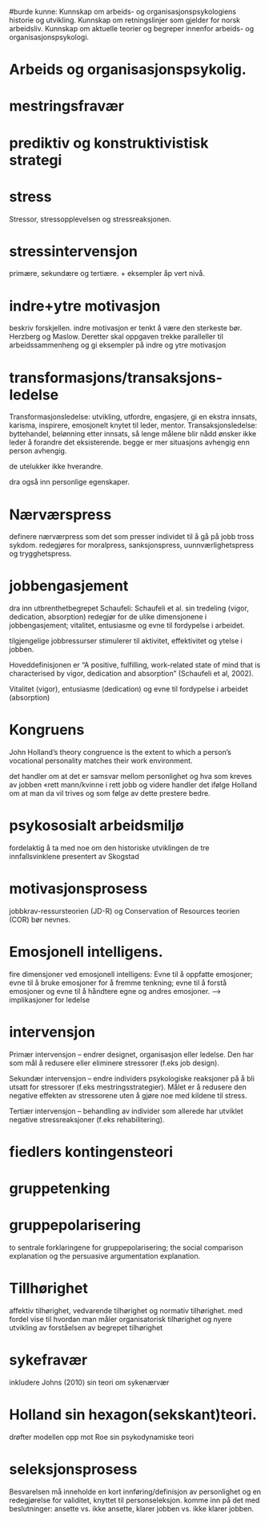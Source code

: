 #burde kunne:
Kunnskap om arbeids- og organisasjonspsykologiens historie og utvikling.
Kunnskap om retningslinjer som gjelder for norsk arbeidsliv.
Kunnskap om aktuelle teorier og begreper innenfor arbeids- og organisasjonspsykologi.


# Arbeids og organisasjonspsykolig. 

# mestringsfravær

# prediktiv og konstruktivistisk strategi

# stress
Stressor, stressopplevelsen og stressreaksjonen.

# stressintervensjon
primære, sekundære og tertiære. + eksempler åp vert nivå. 

# indre+ytre motivasjon
beskriv forskjellen. 
indre motivasjon er tenkt å være den sterkeste bør.
Herzberg og Maslow.
Deretter skal oppgaven trekke paralleller til arbeidssammenheng og gi eksempler på indre og ytre motivasjon

# transformasjons/transaksjons-ledelse 
Transformasjonsledelse: utvikling, utfordre, engasjere, gi en ekstra innsats, karisma, inspirere, emosjonelt knytet til leder, mentor.
Transaksjonsledelse: byttehandel, belønning etter innsats, så lenge målene blir nådd ønsker ikke leder å forandre det eksisterende.
begge er mer situasjons avhengig enn person avhengig.

de utelukker ikke hverandre. 

dra også inn personlige egenskaper.

# Nærværspress
definere nærværpress som det som presser individet til å gå på jobb tross sykdom.
redegjøres for moralpress, sanksjonspress, uunnværlighetspress og trygghetspress.

# jobbengasjement
dra inn utbrenthetbegrepet 
Schaufeli: Schaufeli et al. sin tredeling (vigor, dedication, absorption)
redegjør for de ulike dimensjonene i jobbengasjement; vitalitet, entusiasme og evne til fordypelse i arbeidet.

tilgjengelige jobbressurser stimulerer til aktivitet, effektivitet og ytelse i jobben.

Hoveddefinisjonen er “A positive, fulfilling, work-related state of mind that is characterised by vigor, dedication and absorption” (Schaufeli et al, 2002).

Vitalitet (vigor), entusiasme (dedication) og evne til fordypelse i arbeidet (absorption)

# Kongruens
John Holland’s theory congruence is the extent to which a person’s vocational personality matches their work environment. 

det handler om at det er samsvar mellom personlighet og hva som kreves av jobben «rett mann/kvinne i rett jobb og videre handler det ifølge Holland om at man da vil trives og som følge av dette prestere bedre.

# psykososialt arbeidsmiljø
fordelaktig å ta med noe om den historiske utviklingen
de tre innfallsvinklene presentert av Skogstad

# motivasjonsprosess
jobbkrav-ressursteorien (JD-R) og Conservation of Resources teorien (COR) bør nevnes.

# Emosjonell intelligens.
fire dimensjoner ved emosjonell intelligens: Evne til å oppfatte emosjoner; evne til å bruke emosjoner for å fremme tenkning; evne til å forstå emosjoner og evne til å håndtere egne og andres emosjoner. 
--> implikasjoner for ledelse

# intervensjon
Primær intervensjon – endrer designet, organisasjon eller ledelse. Den har som mål å redusere eller eliminere stressorer (f.eks job design). 

Sekundær intervensjon – endre individers psykologiske reaksjoner på å bli utsatt for stressorer (f.eks mestringsstrategier). Målet er å redusere den negative effekten av stressorene uten å gjøre noe med kildene til stress.

Tertiær intervensjon – behandling av individer som allerede har utviklet negative stressreaksjoner (f.eks rehabilitering).

# fiedlers kontingensteori

# gruppetenking

# gruppepolarisering
to sentrale forklaringene for gruppepolarisering; the social comparison explanation og the persuasive argumentation explanation. 

# Tillhørighet
 affektiv tilhørighet, vedvarende tilhørighet og normativ tilhørighet.
 med fordel vise til hvordan man måler organisatorisk tilhørighet og nyere utvikling av forståelsen av begrepet tilhørighet
 
# sykefravær
inkludere Johns (2010) sin teori om sykenærvær

# Holland sin hexagon(sekskant)teori.
 drøfter modellen opp mot Roe sin psykodynamiske teori
 
# seleksjonsprosess
 Besvarelsen må inneholde en kort innføring/definisjon av personlighet og en redegjørelse for validitet, knyttet til personseleksjon.
  komme inn på det med beslutninger: ansette vs. ikke ansette, klarer jobben vs. ikke klarer jobben.
  
